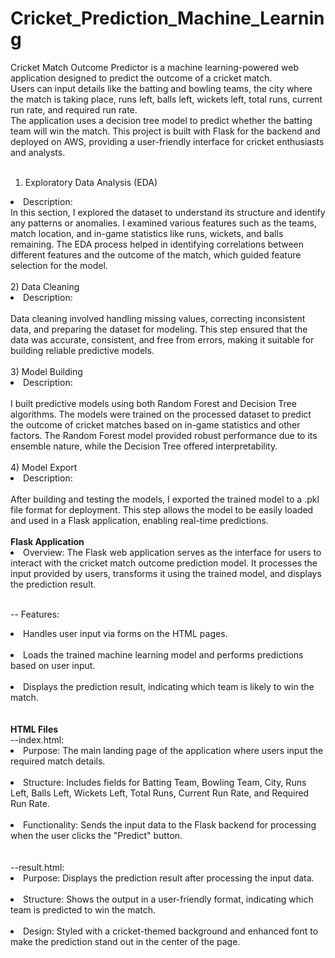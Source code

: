 # Cricket_Prediction_Machine_Learning

Cricket Match Outcome Predictor is a machine learning-powered web application designed to predict the outcome of a cricket match.<br> Users can input details like the batting and bowling teams, the city where the match is taking place, runs left, balls left, wickets left, total runs, current run rate, and required run rate.<br>The application uses a decision tree model to predict whether the batting team will win the match. This project is built with Flask for the backend and deployed on AWS, providing a user-friendly interface for cricket enthusiasts and analysts.<br>
<br>
1) Exploratory Data Analysis (EDA)<br>
<li>Description:<br></li>
In this section, I explored the dataset to understand its structure and identify any patterns or anomalies. I examined various features such as the teams, match location, and in-game statistics like runs, wickets, and balls remaining. The EDA process helped in identifying correlations between different features and the outcome of the match, which guided feature selection for the model.<br>
<br>
2) Data Cleaning<br>
<li>Description:</li><br>
Data cleaning involved handling missing values, correcting inconsistent data, and preparing the dataset for modeling. This step ensured that the data was accurate, consistent, and free from errors, making it suitable for building reliable predictive models.<br>
<br>
3) Model Building<br>
<li>Description:</li><br>
I built predictive models using both Random Forest and Decision Tree algorithms. The models were trained on the processed dataset to predict the outcome of cricket matches based on in-game statistics and other factors. The Random Forest model provided robust performance due to its ensemble nature, while the Decision Tree offered interpretability.<br>
<br>
4) Model Export<br>
<li>Description:</li><br>
After building and testing the models, I exported the trained model to a .pkl file format for deployment. This step allows the model to be easily loaded and used in a Flask application, enabling real-time predictions.<br>
<br>
<b>Flask Application</b><br>
<li>Overview: The Flask web application serves as the interface for users to interact with the cricket match outcome prediction model. It processes the input provided by users, transforms it using the trained model, and displays the prediction result.</li><br>

-- Features:

<li>Handles user input via forms on the HTML pages.</li><br>
<li>Loads the trained machine learning model and performs predictions based on user input.</li><br>
<li>Displays the prediction result, indicating which team is likely to win the match.</li><br>
<br>
<b>HTML Files</b><br>
--index.html:<br>

<li>Purpose: The main landing page of the application where users input the required match details.</li><br>
<li>Structure: Includes fields for Batting Team, Bowling Team, City, Runs Left, Balls Left, Wickets Left, Total Runs, Current Run Rate, and Required Run Rate.</li><br>
<li>Functionality: Sends the input data to the Flask backend for processing when the user clicks the "Predict" button.</li><br>
<br>
--result.html:<br>
<li>Purpose: Displays the prediction result after processing the input data.</li><br>
<li>Structure: Shows the output in a user-friendly format, indicating which team is predicted to win the match.</li><br>
<li>Design: Styled with a cricket-themed background and enhanced font to make the prediction stand out in the center of the page.</li><br>
